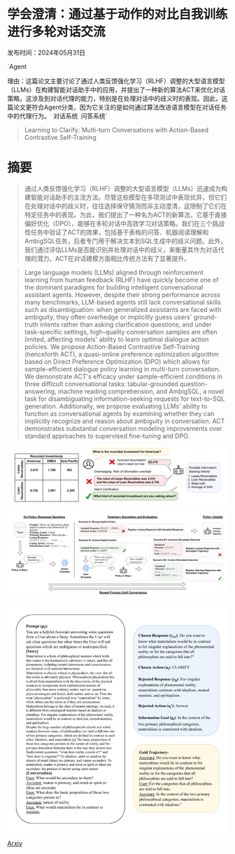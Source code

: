 # 学会澄清：通过基于动作的对比自我训练进行多轮对话交流

发布时间：2024年05月31日

`Agent

理由：这篇论文主要讨论了通过人类反馈强化学习（RLHF）调整的大型语言模型（LLMs）在构建智能对话助手中的应用，并提出了一种新的算法ACT来优化对话策略。这涉及到对话代理的能力，特别是在处理对话中的歧义时的表现。因此，这篇论文更符合Agent分类，因为它关注的是如何通过算法改进语言模型在对话任务中的代理行为。` `对话系统` `问答系统`

> Learning to Clarify: Multi-turn Conversations with Action-Based Contrastive Self-Training

# 摘要

> 通过人类反馈强化学习（RLHF）调整的大型语言模型（LLMs）迅速成为构建智能对话助手的主流方法。尽管这些模型在多项测试中表现优异，但它们在处理对话中的歧义时，往往选择保守猜测而非主动澄清，这限制了它们在特定任务中的表现。为此，我们提出了一种名为ACT的新算法，它基于直接偏好优化（DPO），能够在多轮对话中高效学习对话策略。我们在三个挑战性任务中验证了ACT的效果，包括基于表格的问答、机器阅读理解和AmbigSQL任务，后者专门用于解决文本到SQL生成中的歧义问题。此外，我们通过评估LLMs是否能识别并处理对话中的歧义，来衡量其作为对话代理的潜力。ACT在对话建模方面相比传统方法有了显著提升。

> Large language models (LLMs) aligned through reinforcement learning from human feedback (RLHF) have quickly become one of the dominant paradigms for building intelligent conversational assistant agents. However, despite their strong performance across many benchmarks, LLM-based agents still lack conversational skills such as disambiguation: when generalized assistants are faced with ambiguity, they often overhedge or implicitly guess users' ground-truth intents rather than asking clarification questions, and under task-specific settings, high-quality conversation samples are often limited, affecting models' ability to learn optimal dialogue action policies. We propose Action-Based Contrastive Self-Training (henceforth ACT), a quasi-online preference optimization algorithm based on Direct Preference Optimization (DPO) which allows for sample-efficient dialogue policy learning in multi-turn conversation. We demonstrate ACT's efficacy under sample-efficient conditions in three difficult conversational tasks: tabular-grounded question-answering, machine reading comprehension, and AmbigSQL, a novel task for disambiguating information-seeking requests for text-to-SQL generation. Additionally, we propose evaluating LLMs' ability to function as conversational agents by examining whether they can implicitly recognize and reason about ambiguity in conversation. ACT demonstrates substantial conversation modeling improvements over standard approaches to supervised fine-tuning and DPO.

![学会澄清：通过基于动作的对比自我训练进行多轮对话交流](../../../paper_images/2406.00222/x1.png)

![学会澄清：通过基于动作的对比自我训练进行多轮对话交流](../../../paper_images/2406.00222/x2.png)

![学会澄清：通过基于动作的对比自我训练进行多轮对话交流](../../../paper_images/2406.00222/x3.png)

[Arxiv](https://arxiv.org/abs/2406.00222)